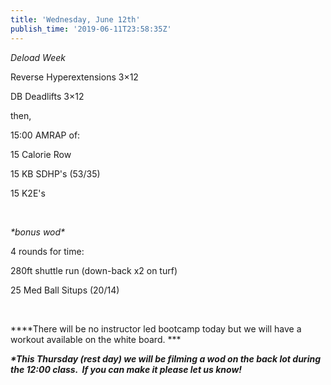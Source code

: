 ```yaml
---
title: 'Wednesday, June 12th'
publish_time: '2019-06-11T23:58:35Z'
---
```


*Deload Week*

Reverse Hyperextensions 3×12

DB Deadlifts 3×12

then,

15:00 AMRAP of:

15 Calorie Row

15 KB SDHP's (53/35)

15 K2E's

 

*\*bonus wod\**

4 rounds for time:

280ft shuttle run (down-back x2 on turf)

25 Med Ball Situps (20/14)

 

***\*There will be no instructor led bootcamp today but we will have a
workout available on the white board. ***

***\*This Thursday (rest day) we will be filming a wod on the back lot
during the 12:00 class.  If you can make it please let us know!***
